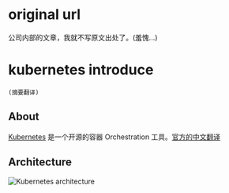 # original url
公司内部的文章，我就不写原文出处了。(羞愧...)
# kubernetes introduce
`(摘要翻译)`

## About
[Kubernetes](https://kubernetes.io/) 是一个开源的容器 Orchestration 工具。[官方的中文翻译](https://k8smeetup.github.io/docs/home/)

## Architecture

![Kubernetes architecture](https://i.imgur.com/oThcos9.jpg)
